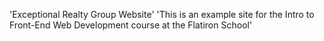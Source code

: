 'Exceptional Realty Group Website'
'This is an example site for the Intro to Front-End Web Development course at the Flatiron School'
